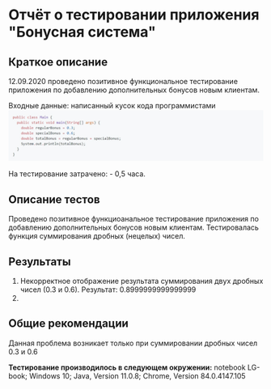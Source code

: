 # Отчёт о тестировании приложения "Бонусная система"

## Краткое описание

12.09.2020 проведено позитивное функциональное тестирование приложения по добавлению дополнительных бонусов новым клиентам.

Входные данные:
написанный кусок кода программистами
![](pic/pic1.jpg)

На тестирование затрачено: - 0,5 часа.

## Описание тестов

Проведено позитивное функциоанальное тестирование приложения по добавлению дополнительных бонусов новым клиентам.
Теcтировалась функция суммирования дробных (нецелых) чисел.

## Результаты

1. Некорректное отображение результата суммирования двух дробных чисел (0.3 и 0.6). Результат: 0.8999999999999999
2. []()

## Общие рекомендации

Данная проблема возникает только при суммировании дробных чисел 0.3 и 0.6

**Тестирование производилось в следующем окружении:**
 notebook LG-book;
 Windows 10;
 Java, Version 11.0.8;
 Chrome, Version 84.0.4147.105